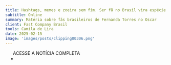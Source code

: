 ```yaml
---
title: Hashtags, memes e zoeira sem fim. Ser fã no Brasil vira espécie de ativismo digital
subtitle: Online
summary: Matéria sobre fãs brasileiros de Fernanda Torres no Oscar
client: Fast Company Brasil
tools: Camila de Lira
date: 2025-02-15
image: 'images/posts/clipping00306.png'
---
```


<div class="post__share"><ul class="share__list list-reset">ACESSE A NOTÍCIA COMPLETA<li class="share__item" style="margin-left: 10px"><a class="share__link share__facebook" style="background: #fa5657" href=https://fastcompanybrasil.com/tech/hashtags-memes-e-zoeira-sem-fim-ser-fa-no-brasil-vira-especie-de-ativismo-digital/" title="Link" rel="nofolow"><i class="fa-solid fa-link"></i></a></li></ul></div>
<!-- <div class="gallery-box"><div class="gallery"><img src="/clipping/images/example-1.jpg" loading="lazy" alt="Project"><img src="/clipping/images/example-2.jpg" loading="lazy" alt="Project"></div><em>Gallery / <a href="https://www.freepik.com/" target="_blank">Freepic</a></em></div> -->
